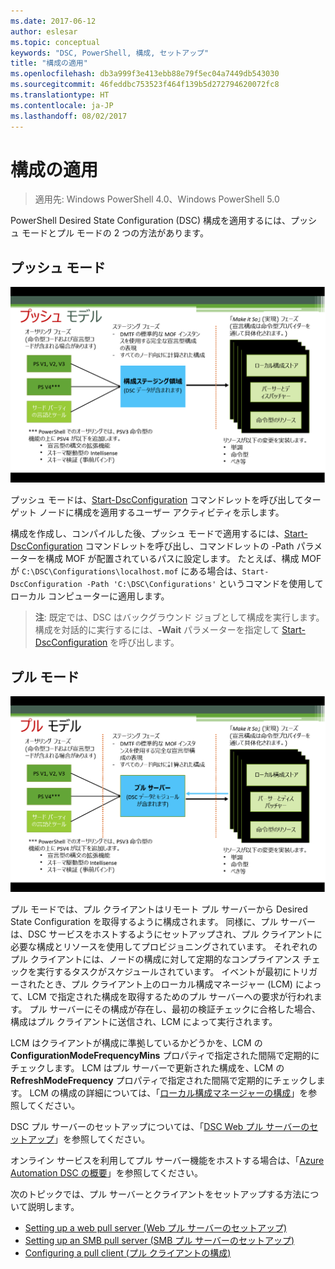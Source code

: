 ```yaml
---
ms.date: 2017-06-12
author: eslesar
ms.topic: conceptual
keywords: "DSC, PowerShell, 構成, セットアップ"
title: "構成の適用"
ms.openlocfilehash: db3a999f3e413ebb88e79f5ec04a7449db543030
ms.sourcegitcommit: 46feddbc753523f464f139b5d272794620072fc8
ms.translationtype: HT
ms.contentlocale: ja-JP
ms.lasthandoff: 08/02/2017
---
```

# <a name="enacting-configurations"></a>構成の適用

>適用先: Windows PowerShell 4.0、Windows PowerShell 5.0

PowerShell Desired State Configuration (DSC) 構成を適用するには、プッシュ モードとプル モードの 2 つの方法があります。

## <a name="push-mode"></a>プッシュ モード

![プッシュ モード](images/Push.png "プッシュ モードのしくみ")

プッシュ モードは、[Start-DscConfiguration](https://technet.microsoft.com/en-us/library/dn521623.aspx) コマンドレットを呼び出してターゲット ノードに構成を適用するユーザー アクティビティを示します。

構成を作成し、コンパイルした後、プッシュ モードで適用するには、[Start-DscConfiguration](https://technet.microsoft.com/en-us/library/dn521623.aspx) コマンドレットを呼び出し、コマンドレットの -Path パラメーターを構成 MOF が配置されているパスに設定します。 たとえば、構成 MOF が `C:\DSC\Configurations\localhost.mof` にある場合は、`Start-DscConfiguration -Path 'C:\DSC\Configurations'` というコマンドを使用してローカル コンピューターに適用します。

> __注__: 既定では、DSC はバックグラウンド ジョブとして構成を実行します。 構成を対話的に実行するには、__-Wait__ パラメーターを指定して [Start-DscConfiguration](https://technet.microsoft.com/library/dn521623.aspx) を呼び出します。


## <a name="pull-mode"></a>プル モード

![プル モード](images/Pull.png "プル モードのしくみ")

プル モードでは、プル クライアントはリモート プル サーバーから Desired State Configuration を取得するように構成されます。 同様に、プル サーバーは、DSC サービスをホストするようにセットアップされ、プル クライアントに必要な構成とリソースを使用してプロビジョニングされています。 それぞれのプル クライアントには、ノードの構成に対して定期的なコンプライアンス チェックを実行するタスクがスケジュールされています。 イベントが最初にトリガーされたとき、プル クライアント上のローカル構成マネージャー (LCM) によって、LCM で指定された構成を取得するためのプル サーバーへの要求が行われます。 プル サーバーにその構成が存在し、最初の検証チェックに合格した場合、構成はプル クライアントに送信され、LCM によって実行されます。

LCM はクライアントが構成に準拠しているかどうかを、LCM の **ConfigurationModeFrequencyMins** プロパティで指定された間隔で定期的にチェックします。 LCM はプル サーバーで更新された構成を、LCM の **RefreshModeFrequency** プロパティで指定された間隔で定期的にチェックします。 LCM の構成の詳細については、「[ローカル構成マネージャーの構成](metaConfig.md)」を参照してください。

DSC プル サーバーのセットアップについては、「[DSC Web プル サーバーのセットアップ](pullServer.md)」を参照してください。

オンライン サービスを利用してプル サーバー機能をホストする場合は、「[Azure Automation DSC の概要](https://azure.microsoft.com/en-us/documentation/articles/automation-dsc-overview/)」を参照してください。

次のトピックでは、プル サーバーとクライアントをセットアップする方法について説明します。

- [Setting up a web pull server (Web プル サーバーのセットアップ)](pullServer.md)
- [Setting up an SMB pull server (SMB プル サーバーのセットアップ)](pullServerSMB.md)
- [Configuring a pull client (プル クライアントの構成)](pullClientConfigID.md)

